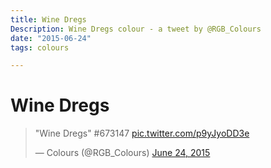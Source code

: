 ```yaml
---
title: Wine Dregs
Description: Wine Dregs colour - a tweet by @RGB_Colours
date: "2015-06-24"
tags: colours

---
```


# Wine Dregs

<blockquote class="twitter-tweet" lang="en"><p lang="en" dir="ltr">&quot;Wine Dregs&quot;&#10;#673147 <a href="http://t.co/p9yJyoDD3e">pic.twitter.com/p9yJyoDD3e</a></p>&mdash; Colours (@RGB_Colours) <a href="https://twitter.com/RGB_Colours/status/613542821275037697">June 24, 2015</a></blockquote>
<script async src="//platform.twitter.com/widgets.js" charset="utf-8"></script>
